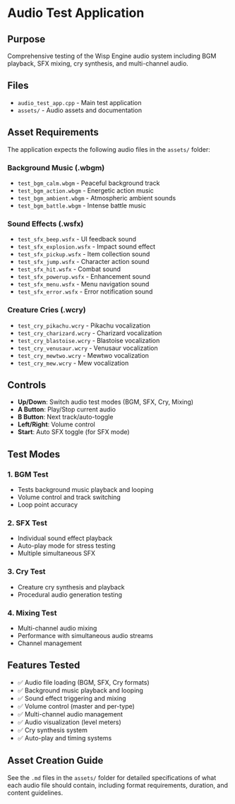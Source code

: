 # Audio Test Application

## Purpose
Comprehensive testing of the Wisp Engine audio system including BGM playback, SFX mixing, cry synthesis, and multi-channel audio.

## Files
- `audio_test_app.cpp` - Main test application
- `assets/` - Audio assets and documentation

## Asset Requirements
The application expects the following audio files in the `assets/` folder:

### Background Music (.wbgm)
- `test_bgm_calm.wbgm` - Peaceful background track
- `test_bgm_action.wbgm` - Energetic action music
- `test_bgm_ambient.wbgm` - Atmospheric ambient sounds
- `test_bgm_battle.wbgm` - Intense battle music

### Sound Effects (.wsfx)
- `test_sfx_beep.wsfx` - UI feedback sound
- `test_sfx_explosion.wsfx` - Impact sound effect
- `test_sfx_pickup.wsfx` - Item collection sound
- `test_sfx_jump.wsfx` - Character action sound
- `test_sfx_hit.wsfx` - Combat sound
- `test_sfx_powerup.wsfx` - Enhancement sound
- `test_sfx_menu.wsfx` - Menu navigation sound
- `test_sfx_error.wsfx` - Error notification sound

### Creature Cries (.wcry)
- `test_cry_pikachu.wcry` - Pikachu vocalization
- `test_cry_charizard.wcry` - Charizard vocalization
- `test_cry_blastoise.wcry` - Blastoise vocalization
- `test_cry_venusaur.wcry` - Venusaur vocalization
- `test_cry_mewtwo.wcry` - Mewtwo vocalization
- `test_cry_mew.wcry` - Mew vocalization

## Controls
- **Up/Down**: Switch audio test modes (BGM, SFX, Cry, Mixing)
- **A Button**: Play/Stop current audio
- **B Button**: Next track/auto-toggle
- **Left/Right**: Volume control
- **Start**: Auto SFX toggle (for SFX mode)

## Test Modes

### 1. BGM Test
- Tests background music playback and looping
- Volume control and track switching
- Loop point accuracy

### 2. SFX Test
- Individual sound effect playback
- Auto-play mode for stress testing
- Multiple simultaneous SFX

### 3. Cry Test
- Creature cry synthesis and playback
- Procedural audio generation testing

### 4. Mixing Test
- Multi-channel audio mixing
- Performance with simultaneous audio streams
- Channel management

## Features Tested
- ✅ Audio file loading (BGM, SFX, Cry formats)
- ✅ Background music playback and looping
- ✅ Sound effect triggering and mixing
- ✅ Volume control (master and per-type)
- ✅ Multi-channel audio management
- ✅ Audio visualization (level meters)
- ✅ Cry synthesis system
- ✅ Auto-play and timing systems

## Asset Creation Guide
See the `.md` files in the `assets/` folder for detailed specifications of what each audio file should contain, including format requirements, duration, and content guidelines.
